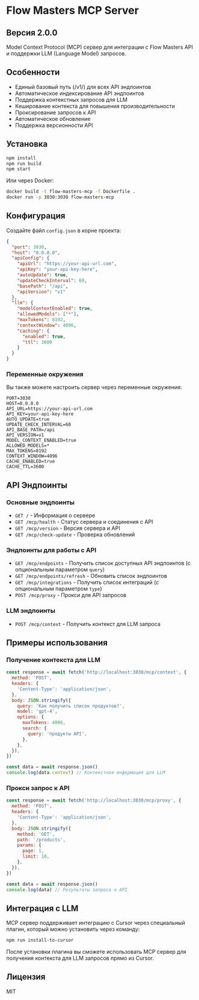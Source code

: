 # Flow Masters MCP Server

## Версия 2.0.0

Model Context Protocol (MCP) сервер для интеграции с Flow Masters API и поддержки LLM (Language Model) запросов.

## Особенности

- Единый базовый путь (/v1/) для всех API эндпоинтов
- Автоматическое индексирование API эндпоинтов
- Поддержка контекстных запросов для LLM
- Кеширование контекста для повышения производительности
- Проксирование запросов к API
- Автоматическое обновление
- Поддержка версионности API

## Установка

```bash
npm install
npm run build
npm start
```

Или через Docker:

```bash
docker build -t flow-masters-mcp -f Dockerfile .
docker run -p 3030:3030 flow-masters-mcp
```

## Конфигурация

Создайте файл `config.json` в корне проекта:

```json
{
  "port": 3030,
  "host": "0.0.0.0",
  "apiConfig": {
    "apiUrl": "https://your-api-url.com",
    "apiKey": "your-api-key-here",
    "autoUpdate": true,
    "updateCheckInterval": 60,
    "basePath": "/api",
    "apiVersion": "v1"
  },
  "llm": {
    "modelContextEnabled": true,
    "allowedModels": ["*"],
    "maxTokens": 8192,
    "contextWindow": 4096,
    "caching": {
      "enabled": true,
      "ttl": 3600
    }
  }
}
```

### Переменные окружения

Вы также можете настроить сервер через переменные окружения:

```
PORT=3030
HOST=0.0.0.0
API_URL=https://your-api-url.com
API_KEY=your-api-key-here
AUTO_UPDATE=true
UPDATE_CHECK_INTERVAL=60
API_BASE_PATH=/api
API_VERSION=v1
MODEL_CONTEXT_ENABLED=true
ALLOWED_MODELS=*
MAX_TOKENS=8192
CONTEXT_WINDOW=4096
CACHE_ENABLED=true
CACHE_TTL=3600
```

## API Эндпоинты

### Основные эндпоинты

- `GET /` - Информация о сервере
- `GET /mcp/health` - Статус сервера и соединения с API
- `GET /mcp/version` - Версия сервера и API
- `GET /mcp/check-update` - Проверка обновлений

### Эндпоинты для работы с API

- `GET /mcp/endpoints` - Получить список доступных API эндпоинтов (с опциональным параметром `query`)
- `GET /mcp/endpoints/refresh` - Обновить список эндпоинтов
- `GET /mcp/integrations` - Получить список интеграций (с опциональным параметром `type`)
- `POST /mcp/proxy` - Прокси для API запросов

### LLM эндпоинты

- `POST /mcp/context` - Получить контекст для LLM запроса

## Примеры использования

### Получение контекста для LLM

```javascript
const response = await fetch('http://localhost:3030/mcp/context', {
  method: 'POST',
  headers: {
    'Content-Type': 'application/json',
  },
  body: JSON.stringify({
    query: 'Как получить список продуктов?',
    model: 'gpt-4',
    options: {
      maxTokens: 4096,
      search: {
        query: 'продукты API',
      },
    },
  }),
})

const data = await response.json()
console.log(data.context) // Контекстная информация для LLM
```

### Прокси запрос к API

```javascript
const response = await fetch('http://localhost:3030/mcp/proxy', {
  method: 'POST',
  headers: {
    'Content-Type': 'application/json',
  },
  body: JSON.stringify({
    method: 'GET',
    path: '/products',
    params: {
      page: 1,
      limit: 10,
    },
  }),
})

const data = await response.json()
console.log(data) // Результаты запроса к API
```

## Интеграция с LLM

MCP сервер поддерживает интеграцию с Cursor через специальный плагин, который можно установить через команду:

```bash
npm run install-to-cursor
```

После установки плагина вы сможете использовать MCP сервер для получения контекста для LLM запросов прямо из Cursor.

## Лицензия

MIT
